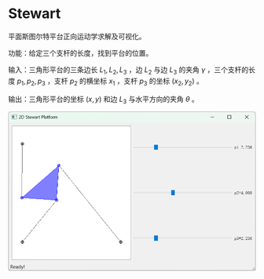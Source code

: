 # Stewart
平面斯图尔特平台正向运动学求解及可视化。



功能：给定三个支杆的长度，找到平台的位置。

输入：三角形平台的三条边长 $L_1, L_2, L_3$ ，边 $L_2$ 与边 $L_3$ 的夹角 $\gamma$ ，三个支杆的长度 $p_1, p_2, p_3$ ，支杆 $p_2$ 的横坐标 $x_1$ ，支杆 $p_3$ 的坐标 $(x_2, y_2)$ 。

输出：三角形平台的坐标 $(x, y)$ 和边 $L_3$ 与水平方向的夹角 $\theta$ 。



![demo](./img/demo.png)
